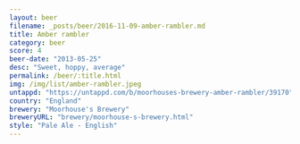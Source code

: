 ```yaml
---
layout: beer
filename: _posts/beer/2016-11-09-amber-rambler.md
title: Amber rambler
category: beer
score: 4
beer-date: "2013-05-25"
desc: "Sweet, hoppy, average"
permalink: /beer/:title.html
img: /img/list/amber-rambler.jpeg
untappd: "https://untappd.com/b/moorhouses-brewery-amber-rambler/39170"
country: "England"
brewery: "Moorhouse's Brewery"
breweryURL: "brewery/moorhouse-s-brewery.html"
style: "Pale Ale - English"
---
```

